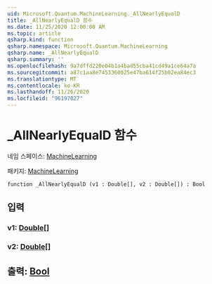 ```yaml
---
uid: Microsoft.Quantum.MachineLearning._AllNearlyEqualD
title: _AllNearlyEqualD 함수
ms.date: 11/25/2020 12:00:00 AM
ms.topic: article
qsharp.kind: function
qsharp.namespace: Microsoft.Quantum.MachineLearning
qsharp.name: _AllNearlyEqualD
qsharp.summary: ''
ms.openlocfilehash: 9a7dffd220e04b1a4bad55cba41cd49a1ce64a7a
ms.sourcegitcommit: a87c1aa8e7453360025e47ba614f25b02ea84ec3
ms.translationtype: MT
ms.contentlocale: ko-KR
ms.lasthandoff: 11/26/2020
ms.locfileid: "96197027"
---
```

# <a name="_allnearlyequald-function"></a>_AllNearlyEqualD 함수

네임 스페이스: [MachineLearning](xref:Microsoft.Quantum.MachineLearning)

패키지: [MachineLearning](https://nuget.org/packages/Microsoft.Quantum.MachineLearning)




```qsharp
function _AllNearlyEqualD (v1 : Double[], v2 : Double[]) : Bool
```


## <a name="input"></a>입력

### <a name="v1--double"></a>v1: [Double](xref:microsoft.quantum.lang-ref.double)[]




### <a name="v2--double"></a>v2: [Double](xref:microsoft.quantum.lang-ref.double)[]





## <a name="output--bool"></a>출력: [Bool](xref:microsoft.quantum.lang-ref.bool)

